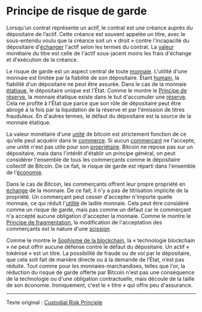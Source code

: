Principe de risque de garde
===========================

Lorsqu'un contrat représente un actif, le contrat est une créance auprès du dépositaire de l’actif. Cette créance est souvent appelée un titre, avec le sous-entendu voulu que la créance soit un « droit » contre l'incapacité du dépositaire d'[échanger](ch101-glossary.md#échange) l'actif selon les termes du contrat. La [valeur](ch101-glossary.md#valeur) monétaire du titre est celle de l'actif sous-jacent moins les frais d'échange et d'exécution de la créance.

Le risque de garde est un aspect central de toute [monnaie](ch005-money-taxonomy.md). L'utilité d'une monnaie est limitée par la fiabilité de son dépositaire. Étant [humain](ch101-glossary.md#personne), la fiabilité d'un dépositaire ne peut être assurée. Dans le cas de la monnaie [étatique](ch101-glossary.md#état), le dépositaire unique est l'État. Comme le montre le [Principe de réserve](ch017-reservation-principle.md), la monnaie étatique existe dans le but d'accumuler une [réserve](ch098-reserve-definition.md). Cela ne profite à l'État que parce que son rôle de dépositaire peut être abrogé à la fois par la liquidation de la réserve et par l'émission de titres frauduleux. En d'autres termes, le défaut du dépositaire est la source de la monnaie étatique.

La valeur monétaire d'une [unité](ch101-glossary.md#unité) de bitcoin est strictement fonction de ce qu'elle peut acquérir dans le [commerce](ch101-glossary.md#commerce). Si aucun [commerçant](ch101-glossary.md#commerçant) ne l'accepte, une unité n'est pas utile pour son [propriétaire](ch101-glossary.md#propriétaire). Bitcoin ne repose pas sur un dépositaire, mais dans l'intérêt d'établir un principe général, on peut considérer l'ensemble de tous les commerçants comme le dépositaire collectif de Bitcoin. De ce fait, le risque de garde est réparti dans l'ensemble de l'[économie](ch101-glossary.md#économie).

Dans le cas de Bitcoin, les commerçants offrent leur propre propriété en [échange](ch101-glossary.md#échange) de la monnaie. De ce fait, il n'y a pas de titrisation implicite de la propriété. Un commerçant peut cesser d'accepter n'importe quelle monnaie, ce qui réduit l'[utilité](ch101-glossary.md#utilité) de ladite monnaie. Cela peut être considéré comme un risque de garde, mais pas comme un défaut car le commerçant n'a accepté aucune obligation d'accepter la monnaie. Comme le montre le [Principe de fragmentation](ch021-fragmentation-principle.md), la modification de l'acceptation des commerçants est la nature d'une [scission](ch101-glossary.md#scission).

Comme le montre le [Sophisme de la blockchain](ch071-proof-of-ownership-fallacy.md), la « technologie blockchain » ne peut offrir aucune défense contre le défaut du dépositaire. Un actif « tokénisé » est un titre. La possibilité de fraude ou de vol par le dépositaire, que cela soit fait de manière directe ou à la demande de l’État, n’est pas réduite. Tout comme pour les monnaies-marchandises, telles que l'or, la réduction du risque de garde offerte par Bitcoin n'est pas une conséquence de la technologie ou d'une obligation contractuelle, mais découle de la taille de son économie. Ironiquement, c'est le « titre » qui offre peu d'assurance.

---

Texte original : [Custodial Risk Principle](https://github.com/libbitcoin/libbitcoin-system/wiki/Custodial-Risk-Principle)